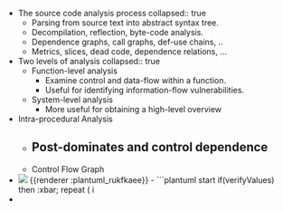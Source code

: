 - The source code analysis process
  collapsed:: true
	- Parsing from source text into abstract syntax tree.
	- Decompilation, reflection, byte-code analysis.
	- Dependence graphs, call graphs, def-use chains, ..
	- Metrics, slices, dead code, dependence relations, ...
- Two levels of analysis
  collapsed:: true
	- Function-level analysis
		- Examine control and data-flow within a function.
		- Useful for identifying information-flow vulnerabilities.
	- System-level analysis
		- More useful for obtaining a high-level overview
- Intra-procedural Analysis
	- Post-dominates and control dependence
		-
	- Control Flow Graph
- <img src="https://www.plantuml.com/plantuml/png/5SWn3eCm30NGtQVm2EeDGdi5nkw6_X1BaQaS0-tjWUKDZxc5U93cReTh_h-bRcWzHu5H-atY0pc-aE2ZQ4N7-fomgF63Aso9qbEQLtVCeUkrhu5G6vYI8pOt7cMyoZwQR-a4" />
  {{renderer :plantuml_rukfkaee}}
	- ```plantuml 
	  start
	  if(verifyValues) then
	  :xbar;
	  repeat  ( i<begin + length) 
	  :correction +=;
	  else 
	  :return NaN;
	  endif
	  end
	  ```
-